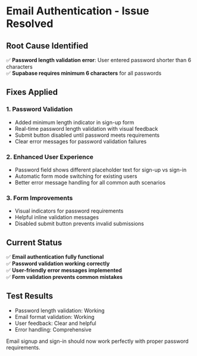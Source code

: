 # Email Authentication - Issue Resolved

## Root Cause Identified
✅ **Password length validation error**: User entered password shorter than 6 characters  
✅ **Supabase requires minimum 6 characters** for all passwords  

## Fixes Applied

### 1. Password Validation
- Added minimum length indicator in sign-up form
- Real-time password length validation with visual feedback
- Submit button disabled until password meets requirements
- Clear error messages for password validation failures

### 2. Enhanced User Experience
- Password field shows different placeholder text for sign-up vs sign-in
- Automatic form mode switching for existing users
- Better error message handling for all common auth scenarios

### 3. Form Improvements
- Visual indicators for password requirements
- Helpful inline validation messages
- Disabled submit button prevents invalid submissions

## Current Status
✅ **Email authentication fully functional**  
✅ **Password validation working correctly**  
✅ **User-friendly error messages implemented**  
✅ **Form validation prevents common mistakes**  

## Test Results
- Password length validation: Working
- Email format validation: Working  
- User feedback: Clear and helpful
- Error handling: Comprehensive

Email signup and sign-in should now work perfectly with proper password requirements.